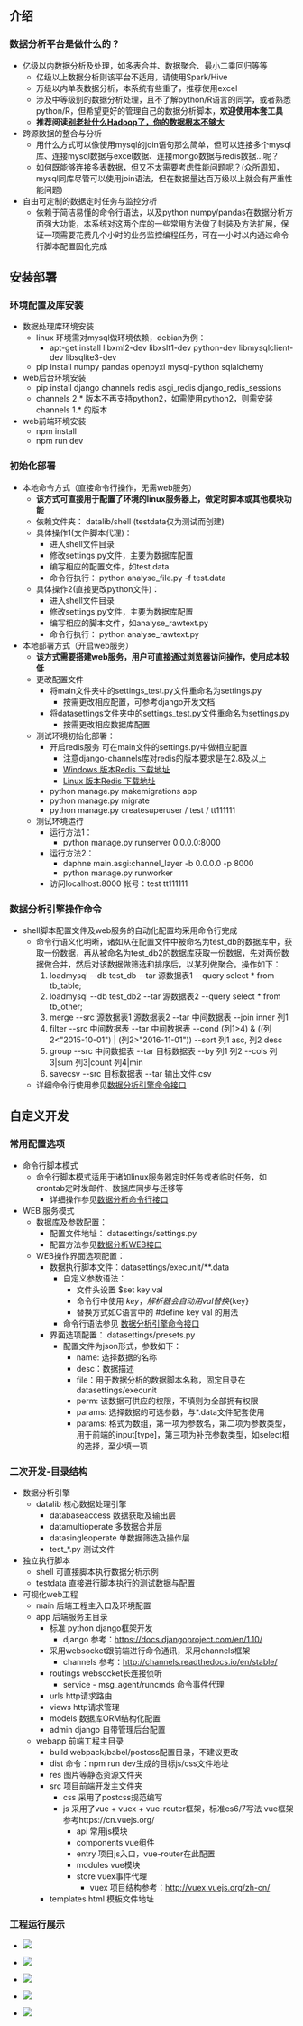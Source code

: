 ## 介绍
### 数据分析平台是做什么的？
- 亿级以内数据分析及处理，如多表合并、数据聚合、最小二乘回归等等
    - 亿级以上数据分析则该平台不适用，请使用Spark/Hive
    - 万级以内单表数据分析，本系统有些重了，推荐使用excel
    - 涉及中等级别的数据分析处理，且不了解python/R语言的同学，或者熟悉python/R，但希望更好的管理自己的数据分析脚本，**欢迎使用本套工具**
    - **推荐阅读[别老扯什么Hadoop了，你的数据根本不够大](http://geek.csdn.net/news/detail/2780)**
- 跨源数据的整合与分析
    - 用什么方式可以像使用mysql的join语句那么简单，但可以连接多个mysql库、连接mysql数据与excel数据、连接mongo数据与redis数据...呢？
    - 如何既能够连接多表数据，但又不太需要考虑性能问题呢？(众所周知，mysql同库尽管可以使用join语法，但在数据量达百万级以上就会有严重性能问题)
- 自由可定制的数据定时任务与监控分析
    - 依赖于简洁易懂的命令行语法，以及python numpy/pandas在数据分析方面强大功能，本系统对这两个库的一些常用方法做了封装及方法扩展，保证一项需要花费几个小时的业务监控编程任务，可在一小时以内通过命令行脚本配置固化完成

## 安装部署
### 环境配置及库安装
- 数据处理库环境安装
    - linux 环境需对mysql做环境依赖，debian为例：
        - apt-get install libxml2-dev libxslt1-dev python-dev libmysqlclient-dev libsqlite3-dev
    - pip install numpy pandas openpyxl mysql-python sqlalchemy
- web后台环境安装
    - pip install django channels redis asgi_redis django_redis_sessions
    - channels 2.* 版本不再支持python2，如需使用python2，则需安装channels 1.* 的版本
- web前端环境安装
    - npm install
    - npm run dev

### 初始化部署
- 本地命令方式（直接命令行操作，无需web服务）
    - **该方式可直接用于配置了环境的linux服务器上，做定时脚本或其他模块功能**
    - 依赖文件夹： datalib/shell (testdata仅为测试而创建)
    - 具体操作1(文件脚本代理)：
        - 进入shell文件目录
        - 修改settings.py文件，主要为数据库配置
        - 编写相应的配置文件，如test.data
        - 命令行执行： python analyse_file.py -f test.data
    - 具体操作2(直接更改python文件)：
        - 进入shell文件目录
        - 修改settings.py文件，主要为数据库配置
        - 编写相应的脚本文件，如analyse_rawtext.py
        - 命令行执行： python analyse_rawtext.py
- 本地部署方式（开启web服务）
    - **该方式需要搭建web服务，用户可直接通过浏览器访问操作，使用成本较低**
    - 更改配置文件
        - 将main文件夹中的settings_test.py文件重命名为settings.py
            - 按需更改相应配置，可参考django开发文档
        - 将datasettings文件夹中的settings_test.py文件重命名为settings.py
            - 按需更改相应数据库配置
    - 测试环境初始化部署：
        - 开启redis服务 可在main文件的settings.py中做相应配置
            - 注意django-channels库对redis的版本要求是在2.8及以上
            - [Windows 版本Redis 下载地址](https://github.com/MSOpenTech/redis/releases)
            - [Linux 版本Redis 下载地址](https://redis.io/download)
        - python manage.py makemigrations app
        - python manage.py migrate
        - python manage.py createsuperuser / test / tt111111
    - 测试环境运行
        - 运行方法1：
            - python manage.py runserver 0.0.0.0:8000
        - 运行方法2：
            - daphne main.asgi:channel_layer -b 0.0.0.0 -p 8000
            - python manage.py runworker
        - 访问localhost:8000  帐号：test tt111111

### 数据分析引擎操作命令
- shell脚本配置文件及web服务的自动化配置均采用命令行完成
    - 命令行语义化明晰，诸如从在配置文件中被命名为test_db的数据库中，获取一份数据，再从被命名为test_db2的数据库获取一份数据，先对两份数据做合并，然后对该数据做筛选和排序后，以某列做聚合。操作如下：
        1. loadmysql --db test_db --tar 源数据表1 --query select * from tb_table;
        2. loadmysql --db test_db2 --tar 源数据表2 --query select * from tb_other;
        3. merge --src 源数据表1 源数据表2 --tar 中间数据表 --join inner 列1
        4. filter --src 中间数据表 --tar 中间数据表 --cond (列1>4) & ((列2<"2015-10-01") | (列2>"2016-11-01")) --sort 列1 asc, 列2 desc
        5. group --src 中间数据表 --tar 目标数据表 --by 列1 列2 --cols 列3|sum 列3|count 列4|min
        6. savecsv --src 目标数据表 --tar 输出文件.csv
    - 详细命令行使用参见[数据分析引擎命令接口](README_COMMAND.md)

## 自定义开发
### 常用配置选项
- 命令行脚本模式
    - 命令行脚本模式适用于诸如linux服务器定时任务或者临时任务，如crontab定时发邮件、数据库同步与迁移等
        - 详细操作参见[数据分析命令行接口](shell/README.md)
- WEB 服务模式
    - 数据库及参数配置：
        - 配置文件地址： datasettings/settings.py
        - 配置方法参见[数据分析WEB接口](datasettings/README.md)
    - WEB操作界面选项配置：
        - 数据执行脚本文件：datasettings/execunit/**.data
            - 自定义参数语法：
                - 文件头设置 $set key val
                - 命令行中使用 ${key}，解析器会自动用val替换${key}
                - 替换方式如C语言中的 #define key val 的用法
            - 命令行语法参见 [数据分析引擎命令接口](README_COMMAND.md)
        - 界面选项配置： datasettings/presets.py
            - 配置文件为json形式，参数如下：
                - name: 选择数据的名称
                - desc：数据描述
                - file：用于数据分析的数据脚本名称，固定目录在datasettings/execunit
                - perm: 该数据可供应的权限，不填则为全部拥有权限
                - params: 选择数据的可选参数，与*.data文件配套使用
                - params: 格式为数组，第一项为参数名，第二项为参数类型，用于前端的input[type]，第三项为补充参数类型，如select框的选择，至少填一项

### 二次开发-目录结构
- 数据分析引擎
    - datalib  核心数据处理引擎
        - databaseaccess  数据获取及输出层
        - datamultioperate  多数据合并层
        - datasingleoperate  单数据筛选及操作层
        - test_*.py  测试文件
- 独立执行脚本
    - shell  可直接脚本执行数据分析示例
    - testdata  直接进行脚本执行的测试数据与配置
- 可视化web工程
    - main  后端工程主入口及环境配置
    - app  后端服务主目录
        - 标准 python django框架开发
            - django 参考：https://docs.djangoproject.com/en/1.10/
        - 采用websocket跟前端进行命令通讯，采用channels框架
            - channels 参考：http://channels.readthedocs.io/en/stable/
        - routings websocket长连接侦听
            - service - msg_agent/runcmds 命令事件代理
        - urls http请求路由
        - views http请求管理
        - models 数据库ORM结构化配置
        - admin django 自带管理后台配置
    - webapp  前端工程主目录
        - build webpack/babel/postcss配置目录，不建议更改
        - dist  命令：npm run dev生成的目标js/css文件地址
        - res  图片等静态资源文件夹
        - src 项目前端开发主文件夹
            - css 采用了postcss规范编写
            - js  采用了vue + vuex + vue-router框架，标准es6/7写法 vue框架参考https://cn.vuejs.org/
                - api 常用js模块
                - components  vue组件
                - entry 项目js入口，vue-router在此配置
                - modules  vue模块
                - store  vuex事件代理
                    * vuex 项目结构参考：http://vuex.vuejs.org/zh-cn/
        - templates  html 模板文件地址

### 工程运行展示
- ![](readme_images/界面展示1.png)

- ![](readme_images/界面展示2.png)

- ![](readme_images/界面展示3.png)

- ![](readme_images/界面展示4.png)

- ![](readme_images/界面展示5.png)
